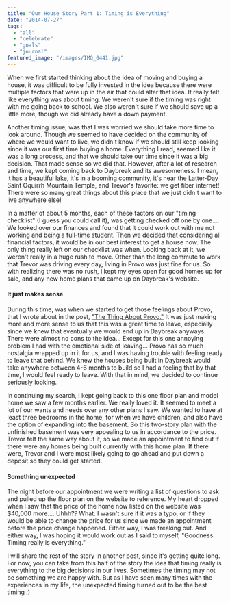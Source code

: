 ```yaml
---
title: "Our House Story Part 1: Timing is Everything"
date: "2014-07-27"
tags:
  - "all"
  - "celebrate"
  - "goals"
  - "journal"
featured_image: "/images/IMG_0441.jpg"
---
```


When we first started thinking about the idea of moving and buying a house, it was difficult to be fully invested in the idea because there were multiple factors that were up in the air that could alter that idea. It really felt like everything was about timing. We weren't sure if the timing was right with me going back to school. We also weren't sure if we should save up a little more, though we did already have a down payment.

Another timing issue, was that I was worried we should take more time to look around. Though we seemed to have decided on the community of where we would want to live, we didn't know if we should still keep looking since it was our first time buying a home. Everything I read, seemed like it was a long process, and that we should take our time since it was a big decision. That made sense so we did that. However, after a lot of research and time, we kept coming back to Daybreak and its awesomeness. I mean, it has a beautiful lake, it's in a booming community, it's near the Latter-Day Saint Oquirrh Mountain Temple, and Trevor's favorite: we get fiber internet! There were so many great things about this place that we just didn't want to live anywhere else!

In a matter of about 5 months, each of these factors on our "timing checklist" (I guess you could call it), was getting checked off one by one.... We looked over our finances and found that it could work out with me not working and being a full-time student. Then we decided that considering all financial factors, it would be in our best interest to get a house now. The only thing really left on our checklist was when. Looking back at it, we weren't really in a huge rush to move. Other than the long commute to work that Trevor was driving every day, living in Provo was just fine for us. So with realizing there was no rush, I kept my eyes open for good homes up for sale, and any new home plans that came up on Daybreak's website.

#### It just makes sense

During this time, was when we started to get those feelings about Provo, that I wrote about in the post, ["The Thing About Provo."](http://freshlymarried.com/the-thing-about-provo/) It was just making more and more sense to us that this was a great time to leave, especially since we knew that eventually we would end up in Daybreak anyways. There were almost no cons to the idea... Except for this one annoying problem I had with the emotional side of leaving... Provo has so much nostalgia wrapped up in it for us, and I was having trouble with feeling ready to leave that behind. We knew the houses being built in Daybreak would take anywhere between 4-6 months to build so I had a feeling that by that time, I would feel ready to leave. With that in mind, we decided to continue seriously looking.

In continuing my search, I kept going back to this one floor plan and model home we saw a few months earlier. We really loved it. It seemed to meet a lot of our wants and needs over any other plans I saw. We wanted to have at least three bedrooms in the home, for when we have children, and also have the option of expanding into the basement. So this two-story plan with the unfinished basement was very appealing to us in accordance to the price. Trevor felt the same way about it, so we made an appointment to find out if there were any homes being built currently with this home plan. If there were, Trevor and I were most likely going to go ahead and put down a deposit so they could get started.

#### Something unexpected

The night before our appointment we were writing a list of questions to ask and pulled up the floor plan on the website to reference. My heart dropped when I saw that the price of the home now listed on the website was $40,000 more.... Uhhh?? What. I wasn't sure if it was a typo, or if they would be able to change the price for us since we made an appointment before the price change happened. Either way, I was freaking out. And either way, I was hoping it would work out as I said to myself, "Goodness. Timing really is everything."

I will share the rest of the story in another post, since it's getting quite long. For now, you can take from this half of the story the idea that timing really is everything to the big decisions in our lives. Sometimes the timing may not be something we are happy with. But as I have seen many times with the experiences in my life, the unexpected timing turned out to be the best timing :)

